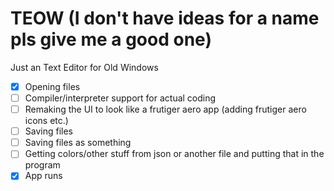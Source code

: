 # TEOW (I don't have ideas for a name pls give me a good one)
Just an Text Editor for Old Windows

- [x] Opening files
- [ ] Compiler/interpreter support for actual coding
- [ ] Remaking the UI to look like a frutiger aero app (adding frutiger aero icons etc.)
- [ ] Saving files
- [ ] Saving files as something
- [ ] Getting colors/other stuff from json or another file and putting that in the program
- [x] App runs
